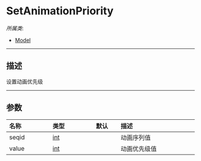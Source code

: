 # SetAnimationPriority

*所属类*:
* [Model](/Api/Classes/Role/Model.md)
------------------------------------------------------------------------------------------
## 描述

设置动画优先级

------------------------------------------------------------------------------------------
## 参数

|<div style="width:100px">名称</div>|<div style="width:100px">类型</div>|<div style="width:50px">默认</div>|<div style="width:350px">描述</div>|
|:---|:---|:---|:---|
|seqid|[int](/Api/DataType/Number.md)||动画序列值|
|value|[int](/Api/DataType/Number.md)||动画优先级值|

